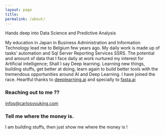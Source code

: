 ```yaml
---
layout: page
title: 
permalink: /about/
---
```


Hands deep into Data Science and Predictive Analysis

 My education in Japan in Business Administration and Information Technology lead me to Belgium few years ago.  My daily work is made up of tasks' automation and Sql Server Reporting Services SSRS. The potential and amount of data that I face daily at work nurtured my interest for Artificial intelligence; Shall I say Deep learning. 
 Learning new things, building stuffs, get better at doing, learn again to build better tools with the tremendous opportunities around AI and Deep Learning. I have joined the race.
Heartful thanks to [deeplearning.ai](deeplearning.ai) and specially to [fasta.ai](fast.ai)



### Reaching out to me ??

[infos@carlosvouking.com](mailto:infos@carlosvouking.com)


### Tell me where the money is.

I am building stuffs, then just show me where the money is !
